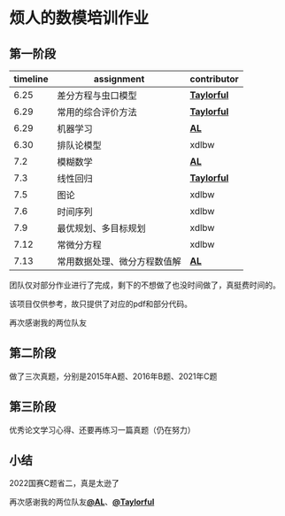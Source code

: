# 烦人的数模培训作业

## 第一阶段

| timeline | assignment                   | contributor                                   |
| -------- | ---------------------------- | --------------------------------------------- |
| 6.25     | 差分方程与虫口模型           | [**Taylorful**](https://github.com/Taylorful) |
| 6.29     | 常用的综合评价方法           | [**Taylorful**](https://github.com/Taylorful) |
| 6.29     | 机器学习                     | [**AL**](https://github.com/LichtYy)          |
| 6.30     | 排队论模型                   | xdlbw                                         |
| 7.2      | 模糊数学                     | [**AL**](https://github.com/LichtYy)          |
| 7.3      | 线性回归                     | [**Taylorful**](https://github.com/Taylorful) |
| 7.5      | 图论                         | xdlbw                                         |
| 7.6      | 时间序列                     | xdlbw                                         |
| 7.9      | 最优规划、多目标规划         | xdlbw                                         |
| 7.12     | 常微分方程                   | xdlbw                                         |
| 7.13     | 常用数据处理、微分方程数值解 | [**AL**](https://github.com/LichtYy)          |

团队仅对部分作业进行了完成，剩下的不想做了也没时间做了，真挺费时间的。

该项目仅供参考，故只提供了对应的pdf和部分代码。

再次感谢我的两位队友

## 第二阶段

做了三次真题，分别是2015年A题、2016年B题、2021年C题

## 第三阶段

优秀论文学习心得、还要再练习一篇真题（仍在努力）

## 小结

2022国赛C题省二，真是太逊了

再次感谢我的两位队友[**@AL**](https://github.com/LichtYy)、[**@Taylorful**](https://github.com/Taylorful)